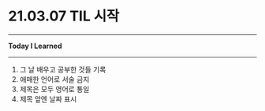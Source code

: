 # 21.03.07 TIL 시작
---
__Today I Learned__

---
1. 그 날 배우고 공부한 것들 기록
2. 애매한 언어로 서술 금지
3. 제목은 모두 영어로 통일
4. 제목 앞엔 날짜 표시
